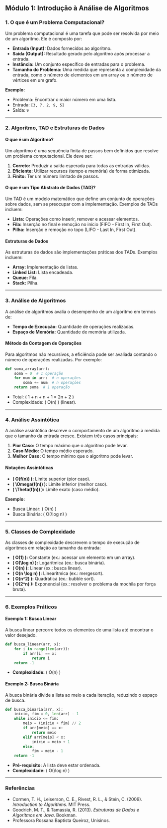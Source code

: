 ## **Módulo 1: Introdução à Análise de Algoritmos**

### **1. O que é um Problema Computacional?**

Um problema computacional é uma tarefa que pode ser resolvida por meio de um algoritmo. Ele é composto por:

- **Entrada (Input):** Dados fornecidos ao algoritmo.
- **Saída (Output):** Resultado gerado pelo algoritmo após processar a entrada.
- **Instância:** Um conjunto específico de entradas para o problema.
- **Tamanho do Problema:** Uma medida que representa a complexidade da entrada, como o número de elementos em um array ou o número de vértices em um grafo.

**Exemplo:**
- Problema: Encontrar o maior número em uma lista.
- Entrada: `[3, 7, 2, 9, 5]`
- Saída: `9`

---

### **2. Algoritmo, TAD e Estruturas de Dados**

#### **O que é um Algoritmo?**
Um algoritmo é uma sequência finita de passos bem definidos que resolve um problema computacional. Ele deve ser:

1. **Correto:** Produzir a saída esperada para todas as entradas válidas.
2. **Eficiente:** Utilizar recursos (tempo e memória) de forma otimizada.
3. **Finito:** Ter um número limitado de passos.

#### **O que é um Tipo Abstrato de Dados (TAD)?**
Um TAD é um modelo matemático que define um conjunto de operações sobre dados, sem se preocupar com a implementação. Exemplos de TADs incluem:

- **Lista:** Operações como inserir, remover e acessar elementos.
- **Fila:** Inserção no final e remoção no início (FIFO - First In, First Out).
- **Pilha:** Inserção e remoção no topo (LIFO - Last In, First Out).

#### **Estruturas de Dados**
As estruturas de dados são implementações práticas dos TADs. Exemplos incluem:

- **Array:** Implementação de listas.
- **Linked List:** Lista encadeada.
- **Queue:** Fila.
- **Stack:** Pilha.

---

### **3. Análise de Algoritmos**

A análise de algoritmos avalia o desempenho de um algoritmo em termos de:

- **Tempo de Execução:** Quantidade de operações realizadas.
- **Espaço de Memória:** Quantidade de memória utilizada.

#### **Método da Contagem de Operações**
Para algoritmos não recursivos, a eficiência pode ser avaliada contando o número de operações realizadas. Por exemplo:

```python
def soma_array(arr):
    soma = 0  # 1 operação
    for num in arr:  # n operações
        soma += num  # n operações
    return soma  # 1 operação
```

- Total: \( 1 + n + n + 1 = 2n + 2 \)
- Complexidade: \( O(n) \) (linear).

---

### **4. Análise Assintótica**

A análise assintótica descreve o comportamento de um algoritmo à medida que o tamanho da entrada cresce. Existem três casos principais:

1. **Pior Caso:** O tempo máximo que o algoritmo pode levar.
2. **Caso Médio:** O tempo médio esperado.
3. **Melhor Caso:** O tempo mínimo que o algoritmo pode levar.

#### **Notações Assintóticas**
- **\( O(f(n)) \):** Limite superior (pior caso).
- **\( \Omega(f(n)) \):** Limite inferior (melhor caso).
- **\( \Theta(f(n)) \):** Limite exato (caso médio).

**Exemplo:**
- Busca Linear: \( O(n) \)
- Busca Binária: \( O(\log n) \)

---

### **5. Classes de Complexidade**

As classes de complexidade descrevem o tempo de execução de algoritmos em relação ao tamanho da entrada:

- **\( O(1) \):** Constante (ex.: acessar um elemento em um array).
- **\( O(\log n) \):** Logarítmica (ex.: busca binária).
- **\( O(n) \):** Linear (ex.: busca linear).
- **\( O(n \log n) \):** Linearítmica (ex.: mergesort).
- **\( O(n^2) \):** Quadrática (ex.: bubble sort).
- **\( O(2^n) \):** Exponencial (ex.: resolver o problema da mochila por força bruta).

---

### **6. Exemplos Práticos**

#### **Exemplo 1: Busca Linear**
A busca linear percorre todos os elementos de uma lista até encontrar o valor desejado.

```python
def busca_linear(arr, x):
    for i in range(len(arr)):
        if arr[i] == x:
            return i
    return -1
```

- **Complexidade:** \( O(n) \)

#### **Exemplo 2: Busca Binária**
A busca binária divide a lista ao meio a cada iteração, reduzindo o espaço de busca.

```python
def busca_binaria(arr, x):
    inicio, fim = 0, len(arr) - 1
    while inicio <= fim:
        meio = (inicio + fim) // 2
        if arr[meio] == x:
            return meio
        elif arr[meio] < x:
            inicio = meio + 1
        else:
            fim = meio - 1
    return -1
```

- **Pré-requisito:** A lista deve estar ordenada.
- **Complexidade:** \( O(\log n) \)

---

### **Referências**

- Cormen, T. H., Leiserson, C. E., Rivest, R. L., & Stein, C. (2009). *Introduction to Algorithms*. MIT Press.
- Goodrich, M. T., & Tamassia, R. (2013). *Estruturas de Dados e Algoritmos em Java*. Bookman.
- Professora Rossana Baptista Queiroz, Unisinos.
